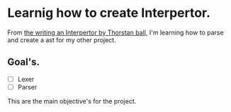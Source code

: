 # Learnig how to create Interpertor.
From [the writing an Interpertor by Thorstan ball](https://interpreterbook.com/), I'm learning how to parse and create a ast for my other project.
## Goal's.
- [ ] Lexer
- [ ] Parser

This are the main objective's for the project.
